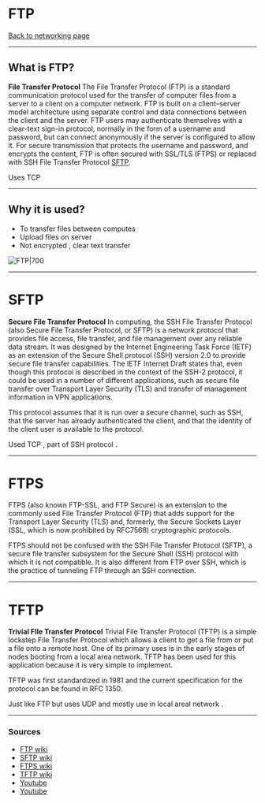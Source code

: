 # FTP
[Back to networking page](../index.md)
- --
## What is FTP?
**File Transfer Protocol**
The File Transfer Protocol (FTP) is a standard communication protocol used for the transfer of computer files from a server to a client on a computer network. FTP is built on a client–server model architecture using separate control and data connections between the client and the server. 
FTP users may authenticate themselves with a clear-text sign-in protocol, normally in the form of a username and password, but can connect anonymously if the server is configured to allow it. 
For secure transmission that protects the username and password, and encrypts the content, FTP is often secured with SSL/TLS (FTPS) or replaced with SSH File Transfer Protocol [SFTP](FTP.md#SFTP).

Uses TCP
- --
## Why it is used?
- To transfer files between computes
- Upload files on server
- Not encrypted , clear text transfer

![FTP|700](https://images.ctfassets.net/bg6mjhdcqk2h/3kFoQpGfA7LNgm6kG5lq2W/b93b67522195335aec9c5b172d2e6500/Raysync_FTP_Server.png)
- --
# SFTP
**Secure File Transfer Protocol**
In computing, the SSH File Transfer Protocol (also Secure File Transfer Protocol, or SFTP) is a network protocol that provides file access, file transfer, and file management over any reliable data stream. It was designed by the Internet Engineering Task Force (IETF) as an extension of the Secure Shell protocol (SSH) version 2.0 to provide secure file transfer capabilities. The IETF Internet Draft states that, even though this protocol is described in the context of the SSH-2 protocol, it could be used in a number of different applications, such as secure file transfer over Transport Layer Security (TLS) and transfer of management information in VPN applications.

This protocol assumes that it is run over a secure channel, such as SSH, that the server has already authenticated the client, and that the identity of the client user is available to the protocol.

Used TCP , part of SSH protocol .
- --
# FTPS
FTPS (also known FTP-SSL, and FTP Secure) is an extension to the commonly used File Transfer Protocol (FTP) that adds support for the Transport Layer Security (TLS) and, formerly, the Secure Sockets Layer (SSL, which is now prohibited by RFC7568) cryptographic protocols.

FTPS should not be confused with the SSH File Transfer Protocol (SFTP), a secure file transfer subsystem for the Secure Shell (SSH) protocol with which it is not compatible. It is also different from FTP over SSH, which is the practice of tunneling FTP through an SSH connection.
- --
# TFTP
**Trivial FIle Transfer Protocol**
Trivial File Transfer Protocol (TFTP) is a simple lockstep File Transfer Protocol which allows a client to get a file from or put a file onto a remote host. One of its primary uses is in the early stages of nodes booting from a local area network. TFTP has been used for this application because it is very simple to implement.

TFTP was first standardized in 1981 and the current specification for the protocol can be found in RFC 1350.

Just like FTP but uses UDP and mostly use in local areal network . 
- --
### Sources
- [FTP wiki](https://en.wikipedia.org/wiki/File_Transfer_Protocol)
- [SFTP wiki](https://en.wikipedia.org/wiki/SSH_File_Transfer_Protocol)
- [FTPS wiki](https://en.wikipedia.org/wiki/FTPS)
- [TFTP wiki ](https://en.wikipedia.org/wiki/Trivial_File_Transfer_Protocol)
- [Youtube](https://youtu.be/tOj8MSEIbfA)
- [Youtube](https://youtu.be/L9aZpg0ip70)